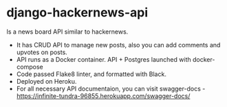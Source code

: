 # django-hackernews-api
Is a news board API similar to hackernews.
- It has CRUD API to manage new posts, also you can add comments and upvotes on posts.
- API runs as a Docker container. API + Postgres launched with docker-compose
- Code passed Flake8 linter, and formatted with Black.
- Deployed on Heroku.
- For all necessary API documentaion, you can visit swagger-docs - https://infinite-tundra-96855.herokuapp.com/swagger-docs/
